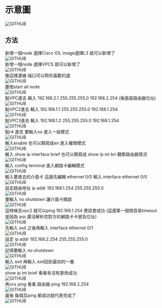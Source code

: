 # 示意圖  
![GITHUB](https://github.com/timmy10289/cisco/blob/main/pictures/0906/goal2.png)   
## 方法  
新增一個node 選擇Cisco IOL  image選擇L3 就可以新增了  
![GITHUB](https://github.com/timmy10289/cisco/blob/main/pictures/0906/0906-13.png)   
新增一個node 選擇VPCS 就可以新增了  
![GITHUB](https://github.com/timmy10289/cisco/blob/main/pictures/0906/0906-14.png)  
像這樣連線 端口可以照你喜歡的選  
![GITHUB](https://github.com/timmy10289/cisco/blob/main/pictures/0906/0906-15.png)  
要按start all node  
![GITHUB](https://github.com/timmy10289/cisco/blob/main/pictures/0906/0906-16.png)  
點VPC進去  輸入 192.168.2.1 255.255.255.0 192.168.2.254  (後面是路由器位址)  
![GITHUB](https://github.com/timmy10289/cisco/blob/main/pictures/0906/0906-17.png)  
點VPC2進去  輸入 192.168.1.1 255.255.255.0 192.168.1.254  
![GITHUB](https://github.com/timmy10289/cisco/blob/main/pictures/0906/0906-18.png)   
點VPC3進去  輸入 192.168.1.2 255.255.255.0 192.168.1.254  
![GITHUB](https://github.com/timmy10289/cisco/blob/main/pictures/0906/0906-19.png)  
點r4 進去  要輸入no 進入一般模式  
![GITHUB](https://github.com/timmy10289/cisco/blob/main/pictures/0906/0906-20.png)  
輸入enable 也可以簡寫成en  進入權限模式  
![GITHUB](https://github.com/timmy10289/cisco/blob/main/pictures/0906/0906-21.png)   
輸入 show ip interface brief  也可以簡寫成 show ip int bri  觀察路由器情況  
![GITHUB](https://github.com/timmy10289/cisco/blob/main/pictures/0906/0906-22.png)   
輸入 config terminal  進入網路卡編輯模式  
![GITHUB](https://github.com/timmy10289/cisco/blob/main/pictures/0906/0906-23.png)   
輸入要進去的介面卡 這邊先編輯 ethernet 0/0    輸入 interface ethernet 0/0  
![GITHUB](https://github.com/timmy10289/cisco/blob/main/pictures/0906/0906-24.png)  
設定路由地址  ip addr 192.168.1.254 255.255.255.0  
![GITHUB](https://github.com/timmy10289/cisco/blob/main/pictures/0906/0906-25.png)  
要輸入 no shutdown 讓介面卡開啟  
![GITHUB](https://github.com/timmy10289/cisco/blob/main/pictures/0906/0906-26.png)  
這時候去vpc2 就可以ping 192.168.1.254  應該會成功  (這邊第一個很容易timeout 是因為 arp 還沒解析完對方的網路卡卡號及位址)  
![GITHUB](https://github.com/timmy10289/cisco/blob/main/pictures/0906/0906-27.png)  
先輸入 exit 之後再輸入 interface ethernet 0/1  
![GITHUB](https://github.com/timmy10289/cisco/blob/main/pictures/0906/0906-28.png)  
設定 ip addr 192.168.2.254 255.255.255.0  
![GITHUB](https://github.com/timmy10289/cisco/blob/main/pictures/0906/0906-29.png)  
記得要輸入 no shutdown  
![GITHUB](https://github.com/timmy10289/cisco/blob/main/pictures/0906/0906-30.png)  
輸入 exit 再輸入 exit回到最初的一層  
![GITHUB](https://github.com/timmy10289/cisco/blob/main/pictures/0906/0906-31.png)   
show ip int brief 看看有沒有更改成功  
![GITHUB](https://github.com/timmy10289/cisco/blob/main/pictures/0906/0906-32.png)  
再vcs ping 看看 路由器 ping 192.168.2.254  
![GITHUB](https://github.com/timmy10289/cisco/blob/main/pictures/0906/0906-33.png)  
最後 每個互ping 都成功就代表完成了  
![GITHUB](https://github.com/timmy10289/cisco/blob/main/pictures/0906/0906-34.png)  


